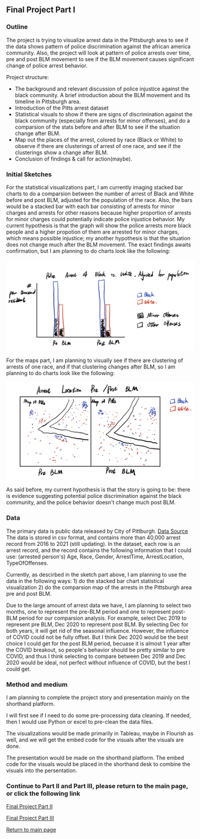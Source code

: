 
## Final Project Part I

### Outline

The project is trying to visualize arrest data in the Pittsburgh area to see if the data shows pattern of police discrimination against the african america community. Also, the project will look at pattern of police arrests over time, pre and post BLM movement to see if the BLM movement causes significant change of police arrest behavior.

Project structure:
- The background and relevant discussion of police injustice against the black community. A brief introduction about the BLM movement and its timeline in Pittsburgh area.
- Introduction of the Pitts arrest dataset
- Statistical visuals to show if there are signs of discrimination against the black community (especially from arrests for minor offenses), and do a comparsion of the stats before and after BLM to see if the situation change after BLM. 
- Map out the places of the arrest, colored by race (Black or White) to observe if there are clusterings of arrest of one race, and see if the clusterings show a change after BLM.
- Conclusion of findings & call for action(maybe).


### Initial Sketches
For the statistical visualizations part, I am currently imaging stacked bar charts to do a comparsion between the number of arrest of Black and White before and post BLM, adjusted for the population of the race. Also, the bars would be a stacked bar with each bar consisting of arrests for minor charges and arrests for other reasons because higher proportion of arrests for minor charges could potentially indicate police injustice behavior. My current hypothesis is that the graph will show the police arrests more black people and a higher propotion of them are arrested for minor charges, which means possible injustice; my another hypothesis is that the situation does not change much after the BLM movement. The exact findings awaits confirmation, but I am planning to do charts look like the following:

![sketch_1](project_sketch_1.jpg)

For the maps part, I am planning to visually see if there are clustering of arrests of one race, and if that clustering changes after BLM, so I am planning to do charts look like the following:

![sketch_2](project_sketch_2.jpg)

As said before, my current hypothesis is that the story is going to be: there is evidence suggesting potential police discrimination against the black community, and the police behavior doesn't change much post BLM.

### Data

The primary data is public data released by City of Pittburgh. [Data Source](https://data.wprdc.org/dataset/arrest-data?utm_campaign=Pittsburgh%20News&utm_source=hs_email&utm_medium=email&_hsenc=p2ANqtz-9BN2I6Nm8g8AY3cDuchW_Y_KtEeMW4ncJecwVtfAaoX9IuGepIIdTDmmqjTGCA4jwDWCvF)
The data is stored in csv format, and contains more than 40,000 arrest record from 2016 to 2021 (still updating). In the dataset, each row is an arrest record, and the record contains the following information that I could use: (arrested person's) Age, Race, Gender, ArrestTime, ArrestLocation, TypeOfOffenses. 

Currently, as descirbed in the sketch part above, I am planning to use the data in the following ways: 1) do the stacked bar chart statistical visualization 2) do the comparsion map of the arrests in the Pittsburgh area pre and post BLM.

Due to the large amount of arrest data we have, I am planning to select two months, one to represent the pre-BLM period and one to represent post-BLM period for our comparsion analysis. For example, select Dec 2019 to represent pre BLM, Dec 2020 to represent post BLM. By selecting Dec for both years, it will get rid of the seasonal influence. However, the influence of COVID could not be fully offset. But I think Dec 2020 would be the best choice I could get for the post BLM period, becuase it is almost 1 year after the COVID breakout, so people's behavior should be pretty similar to pre COVID, and thus I think selecting to compare between Dec 2019 and Dec 2020 would be ideal, not perfect without influence of COVID, but the best I could get.

### Method and medium
  
I am planning to complete the project story and presentation mainly on the shorthand platform. 

I will first see if I need to do some pre-processing data cleaning. If needed, then I would use Python or excel to pre-clean the data files.

The visualizations would be made primarily in Tableau, maybe in Flourish as well, and we will get the embed code for the visuals after the visuals are done.

The presentation would be made on the shorthand platform. The embed code for the visuals would be placed in the shorthand desk to combine the visuals into the persentation.

### Continue to Part II and Part III, please return to the main page, or click the following link

[Final Project Part II](/final_project_pt2_Xiaojun.md)

[Final Project Part III](/final_project_pt3_Xiaojun.md)

[Return to main page](/README.md)
